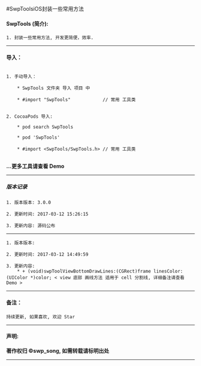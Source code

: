 #SwpToolsiOS封装一些常用方法


#### SwpTools (简介):

```
1. 封装一些常用方法, 开发更简便，效率.
```

-------


#### 导入：

```rub

1. 手动导入：

 	* SwpTools 文件夹 导入 项目 中

	* #import "SwpTools" 			// 常用 工具类


2. CocoaPods 导入:

	* pod search SwpTools

	* pod 'SwpTools'

	* #import <SwpTools/SwpTools.h>	// 常用 工具类


```
**...更多工具请查看 Demo**

-------

##### 版本记录

```
1. 版本版本: 3.0.0

2. 更新时间: 2017-03-12 15:26:15

3. 更新内容: 源码公布
```
-------

```
1. 版本版本:

2. 更新时间: 2017-03-12 14:49:59

3. 更新内容:
	* + (void)swpToolViewBottomDrawLines:(CGRect)frame linesColor:(UIColor *)color; < view 底部 画线方法 适用于 cell 分割线, 详细备注请查看 Demo >
```
-------

#### 备注：
```
持续更新, 如果喜欢, 欢迎 Star
```

-------

#### 声明:

**著作权归 ©swp_song, 如需转载请标明出处**

-------
